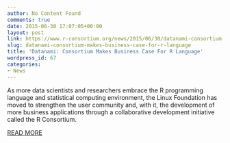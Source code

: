 ```yaml
---
author: No Content Found
comments: true
date: 2015-06-30 17:07:05+00:00
layout: post
link: https://www.r-consortium.org/news/2015/06/30/datanami-consortium-makes-business-case-for-r-language
slug: datanami-consortium-makes-business-case-for-r-language
title: 'Datanami: Consortium Makes Business Case For R Language'
wordpress_id: 67
categories:
- News
---
```


As more data scientists and researchers embrace the R programming language and statistical computing environment, the Linux Foundation has moved to strengthen the user community and, with it, the development of more business applications through a collaborative development initiative called the R Consortium.

[READ MORE](http://www.datanami.com/2015/06/30/consortium-makes-business-case-for-r-language/)
